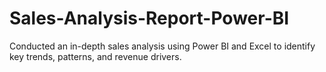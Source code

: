 # Sales-Analysis-Report-Power-BI
Conducted an in-depth sales analysis using Power BI and Excel to identify key trends, patterns, and  revenue drivers. 
